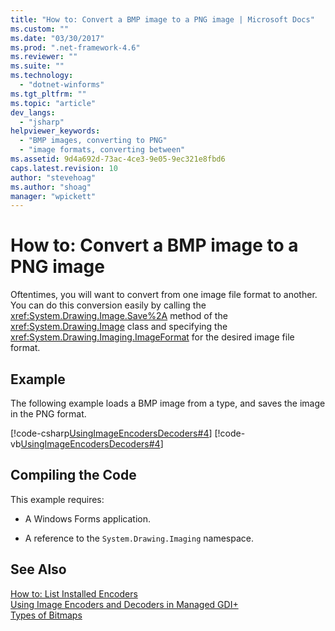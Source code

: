 ```yaml
---
title: "How to: Convert a BMP image to a PNG image | Microsoft Docs"
ms.custom: ""
ms.date: "03/30/2017"
ms.prod: ".net-framework-4.6"
ms.reviewer: ""
ms.suite: ""
ms.technology: 
  - "dotnet-winforms"
ms.tgt_pltfrm: ""
ms.topic: "article"
dev_langs: 
  - "jsharp"
helpviewer_keywords: 
  - "BMP images, converting to PNG"
  - "image formats, converting between"
ms.assetid: 9d4a692d-73ac-4ce3-9e05-9ec321e8fbd6
caps.latest.revision: 10
author: "stevehoag"
ms.author: "shoag"
manager: "wpickett"
---
```

# How to: Convert a BMP image to a PNG image
Oftentimes, you will want to convert from one image file format to another. You can do this conversion easily by calling the <xref:System.Drawing.Image.Save%2A> method of the <xref:System.Drawing.Image> class and specifying the <xref:System.Drawing.Imaging.ImageFormat> for the desired image file format.  
  
## Example  
 The following example loads a BMP image from a type, and saves the image in the PNG format.  
  
 [!code-csharp[UsingImageEncodersDecoders#4](../../../../samples/snippets/csharp/VS_Snippets_Winforms/UsingImageEncodersDecoders/CS/Form1.cs#4)]
 [!code-vb[UsingImageEncodersDecoders#4](../../../../samples/snippets/visualbasic/VS_Snippets_Winforms/UsingImageEncodersDecoders/VB/Form1.vb#4)]  
  
## Compiling the Code  
 This example requires:  
  
-   A Windows Forms application.  
  
-   A reference to the `System.Drawing.Imaging` namespace.  
  
## See Also  
 [How to: List Installed Encoders](../../../../docs/framework/winforms/advanced/how-to-list-installed-encoders.md)   
 [Using Image Encoders and Decoders in Managed GDI+](../../../../docs/framework/winforms/advanced/using-image-encoders-and-decoders-in-managed-gdi.md)   
 [Types of Bitmaps](../../../../docs/framework/winforms/advanced/types-of-bitmaps.md)